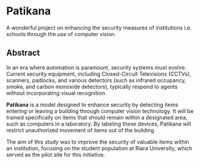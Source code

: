 # Patikana
A wonderful project on enhancing the security measures of institutions i.e. schools through the use of computer vision.

## Abstract

In an era where automation is paramount, security systems must evolve. Current security equipment, including Closed-Circuit Televisions (CCTVs), scanners, padlocks, and various detectors (such as infrared occupancy, smoke, and carbon monoxide detectors), typically respond to agents without incorporating visual recognition.

**Patikana** is a model designed to enhance security by detecting items entering or leaving a building through computer vision technology. It will be trained specifically on items that should remain within a designated area, such as computers in a laboratory. By labeling these devices, Patikana will restrict unauthorized movement of items out of the building.

The aim of this study was to improve the security of valuable items within an institution, focusing on the student population at Riara University, which served as the pilot site for this initiative.
